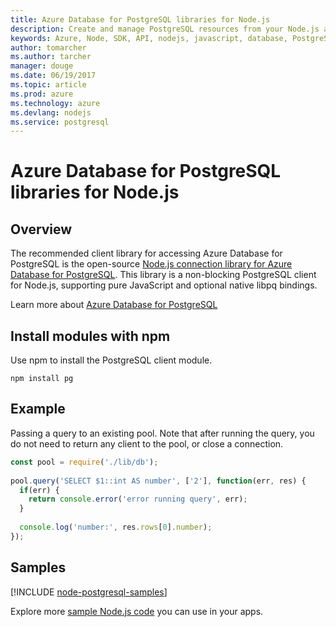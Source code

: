 ```yaml
---
title: Azure Database for PostgreSQL libraries for Node.js
description: Create and manage PostgreSQL resources from your Node.js apps.
keywords: Azure, Node, SDK, API, nodejs, javascript, database, PostgreSQL
author: tomarcher
ms.author: tarcher
manager: douge
ms.date: 06/19/2017
ms.topic: article
ms.prod: azure
ms.technology: azure
ms.devlang: nodejs
ms.service: postgresql
---
```


# Azure Database for PostgreSQL libraries for Node.js

## Overview

The recommended client library for accessing Azure Database for PostgreSQL is the open-source [Node.js connection library for Azure Database for PostgreSQL](https://www.npmjs.com/package/pg). 
This library is a non-blocking PostgreSQL client for Node.js, supporting pure JavaScript and optional native libpq bindings.

Learn more about [Azure Database for PostgreSQL](https://docs.microsoft.com/azure/postgresql/)

## Install modules with npm

Use npm to install the PostgreSQL client module.

```
npm install pg
```   

## Example

Passing a query to an existing pool. Note that after running the query, you do not need to return any client to the pool, or close a connection.

```javascript
const pool = require('./lib/db');
 
pool.query('SELECT $1::int AS number', ['2'], function(err, res) {
  if(err) {
    return console.error('error running query', err);
  }
 
  console.log('number:', res.rows[0].number);
});
```

## Samples

[!INCLUDE [node-postgresql-samples](../docs-ref-conceptual/includes/postgresql-samples.md)]

Explore more [sample Node.js code](https://azure.microsoft.com/resources/samples/?platform=nodejs) you can use in your apps.
